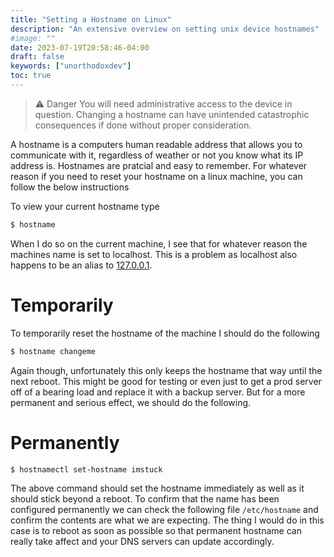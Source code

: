 ```yaml
---
title: "Setting a Hostname on Linux"
description: "An extensive overview on setting unix device hostnames"
#image: ""
date: 2023-07-19T20:58:46-04:00
draft: false
keywords: ["unorthodoxdev"]
toc: true
---
```


> ⚠️ Danger
> You will need administrative access to the device in question. Changing a hostname can have unintended catastrophic consequences if done without proper consideration.

A hostname is a computers human readable address that allows you to communicate with it, regardless of weather or not you know what its IP address is. Hostnames are pratcial and easy to remember. For whatever reason if you need to reset your hostname on a linux machine, you can follow the below instructions

To view your current hostname type 
```bash
$ hostname
```

When I do so on the current machine, I see that for whatever reason the machines name is set to localhost. This is a problem as localhost also happens to be an alias to [127.0.0.1](http://localhost/).

# Temporarily
To temporarily reset the hostname of the machine I should do the following

```bash
$ hostname changeme
```

Again though, unfortunately this only keeps the hostname that way until the next reboot. This might be good for testing or even just to get a prod server off of a bearing load and replace it with a backup server. But for a more permanent and serious effect, we should do the following.

# Permanently

```bash
$ hostnamectl set-hostname imstuck
```

The above command should set the hostname immediately as well as it should stick beyond a reboot. To confirm that the name has been configured permanently we can check the following file `/etc/hostname` and confirm the contents are what we are expecting. The thing I would do in this case is to reboot as soon as possible so that permanent hostname can really take affect and your DNS servers can update accordingly.